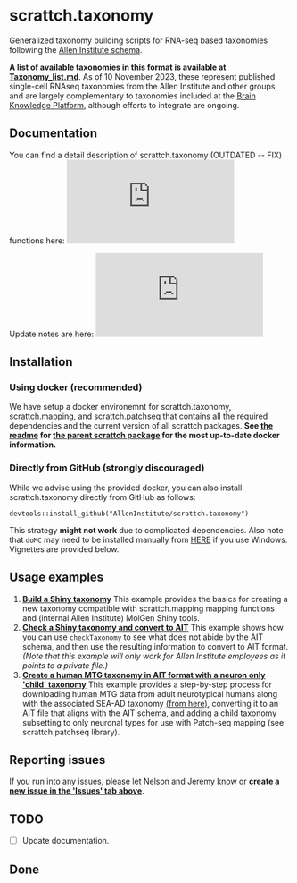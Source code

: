# scrattch.taxonomy

Generalized taxonomy building scripts for RNA-seq based taxonomies following the [Allen Institute schema](https://github.com/AllenInstitute/scrattch.taxonomy/tree/main/schema).

**A list of available taxonomies in this format is available at [Taxonomy_list.md](https://github.com/AllenInstitute/scrattch.taxonomy/blob/main/Taxonomy_list.md)**. As of 10 November 2023, these represent published single-cell RNAseq taxonomies from the Allen Institute and other groups, and are largely complementary to taxonomies included at the [Brain Knowledge Platform](https://portal.brain-map.org/atlases-and-data/bkp), although efforts to integrate are ongoing.

## Documentation

You can find a detail description of scrattch.taxonomy (OUTDATED -- FIX) functions here: ![Documentation](https://github.com/AllenInstitute/scrattch.taxonomy/blob/main/scrattch.taxonomy_0.1.pdf)

Update notes are here: ![Versions](https://github.com/AllenInstitute/scrattch.taxonomy/blob/main/VERSIONS.md)

## Installation

### Using docker (recommended)
We have setup a docker environemnt for scrattch.taxonomy, scrattch.mapping, and scrattch.patchseq that contains all the required dependencies and the current version of all scrattch packages. **See [the readme](https://github.com/AllenInstitute/scrattch/blob/master/README.md#using-docker) for [the parent scrattch package](https://github.com/AllenInstitute/scrattch) for the most up-to-date docker information.**

### Directly from GitHub (strongly discouraged)

While we advise using the provided docker, you can also install scrattch.taxonomy directly from GitHub as follows:

```
devtools::install_github("AllenInstitute/scrattch.taxonomy")
```

This strategy **might not work** due to complicated dependencies. Also note that `doMC` may need to be installed manually from [HERE](https://r-forge.r-project.org/R/?group_id=947) if you use Windows. Vignettes are provided below.

## Usage examples

1. [**Build a Shiny taxonomy**](https://github.com/AllenInstitute/scrattch.taxonomy/blob/main/examples/build_taxonomy.md) This example provides the basics for creating a new taxonomy compatible with scrattch.mapping mapping functions and (internal Allen Institute) MolGen Shiny tools.
2. [**Check a Shiny taxonomy and convert to AIT**](https://github.com/AllenInstitute/scrattch.taxonomy/blob/main/examples/checktaxonomy.md) This example shows how you can use `checkTaxonomy` to see what does not abide by the AIT schema, and then use the resulting information to convert to AIT format. *(Note that this example will only work for Allen Institute employees as it points to a private file.)*
3. [**Create a human MTG taxonomy in AIT format with a neuron only 'child' taxonomy**](https://github.com/AllenInstitute/scrattch.taxonomy/blob/main/examples/build_MTG_taxonomy.md) This example provides a step-by-step process for downloading human MTG data from adult neurotypical humans along with the associated SEA-AD taxonomy [(from here)](https://portal.brain-map.org/atlases-and-data/rnaseq/human-mtg-10x_sea-ad), converting it to an AIT file that aligns with the AIT schema, and adding a child taxonomy subsetting to only neuronal types for use with Patch-seq mapping (see scrattch.patchseq library).
   
## Reporting issues

If you run into any issues, please let Nelson and Jeremy know or [**create a new issue in the 'Issues' tab above**](https://github.com/AllenInstitute/scrattch-taxonomy/issues).

## TODO

- [ ] Update documentation.

## Done
